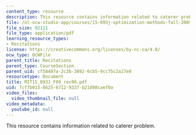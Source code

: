 ```yaml
---
content_type: resource
description: This resource contains information related to caterer problem.
file: /ol-ocw-studio-app/courses/15-093j-optimization-methods-fall-2009/7cf7b015862567129337b21d98caef0a_MIT15_093J_F09_rec06.pdf
file_size: 92111
file_type: application/pdf
learning_resource_types:
- Recitations
license: https://creativecommons.org/licenses/by-nc-sa/4.0/
ocw_type: OCWFile
parent_title: Recitations
parent_type: CourseSection
parent_uid: cf58407a-2c2b-3892-6cb5-9cc75c2a27e8
resourcetype: Document
title: MIT15_093J_F09_rec06.pdf
uid: 7cf7b015-8625-6712-9337-b21d98caef0a
video_files:
  video_thumbnail_file: null
video_metadata:
  youtube_id: null
---
```

This resource contains information related to caterer problem.